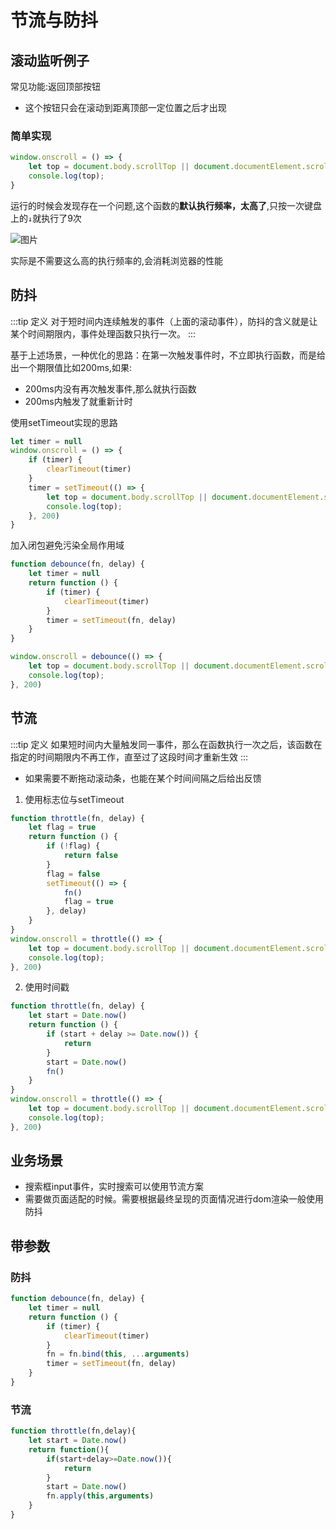 # 节流与防抖

## 滚动监听例子
常见功能:返回顶部按钮
* 这个按钮只会在滚动到距离顶部一定位置之后才出现

### 简单实现
```js
window.onscroll = () => {
    let top = document.body.scrollTop || document.documentElement.scrollTop
    console.log(top);
}
```
运行的时候会发现存在一个问题,这个函数的**默认执行频率，太高了**,只按一次键盘上的``↓``就执行了9次

![图片](https://img.cdn.sugarat.top/mdImg/MTU4Mjg1OTQ3NTYzMQ==582859475631)

实际是不需要这么高的执行频率的,会消耗浏览器的性能

## 防抖
:::tip 定义
对于短时间内连续触发的事件（上面的滚动事件），防抖的含义就是让某个时间期限内，事件处理函数只执行一次。
:::

基于上述场景，一种优化的思路：在第一次触发事件时，不立即执行函数，而是给出一个期限值比如200ms,如果:
* 200ms内没有再次触发事件,那么就执行函数
* 200ms内触发了就重新计时
  
使用setTimeout实现的思路
```js
let timer = null
window.onscroll = () => {
    if (timer) {
        clearTimeout(timer)
    }
    timer = setTimeout(() => {
        let top = document.body.scrollTop || document.documentElement.scrollTop
        console.log(top);
    }, 200)
}
```

加入闭包避免污染全局作用域
```js
function debounce(fn, delay) {
    let timer = null
    return function () {
        if (timer) {
            clearTimeout(timer)
        }
        timer = setTimeout(fn, delay)
    }
}

window.onscroll = debounce(() => {
    let top = document.body.scrollTop || document.documentElement.scrollTop
    console.log(top);
}, 200)
```

## 节流
:::tip 定义
如果短时间内大量触发同一事件，那么在函数执行一次之后，该函数在指定的时间期限内不再工作，直至过了这段时间才重新生效
:::

* 如果需要不断拖动滚动条，也能在某个时间间隔之后给出反馈

1. 使用标志位与setTimeout
```js
function throttle(fn, delay) {
    let flag = true
    return function () {
        if (!flag) {
            return false
        }
        flag = false
        setTimeout(() => {
            fn()
            flag = true
        }, delay)
    }
}
window.onscroll = throttle(() => {
    let top = document.body.scrollTop || document.documentElement.scrollTop
    console.log(top);
}, 200)
```

2. 使用时间戳
```js
function throttle(fn, delay) {
    let start = Date.now()
    return function () {
        if (start + delay >= Date.now()) {
            return
        }
        start = Date.now()
        fn()
    }
}
window.onscroll = throttle(() => {
    let top = document.body.scrollTop || document.documentElement.scrollTop
    console.log(top);
}, 200)
```

## 业务场景
* 搜索框input事件，实时搜索可以使用节流方案
* 需要做页面适配的时候。需要根据最终呈现的页面情况进行dom渲染一般使用防抖


## 带参数
### 防抖
```js
function debounce(fn, delay) {
    let timer = null
    return function () {
        if (timer) {
            clearTimeout(timer)
        }
        fn = fn.bind(this, ...arguments)
        timer = setTimeout(fn, delay)
    }
}
```
### 节流
```js
function throttle(fn,delay){
    let start = Date.now()
    return function(){
        if(start+delay>=Date.now()){
            return
        }
        start = Date.now()
        fn.apply(this,arguments)
    }
}
```

<comment/>
<tongji/>